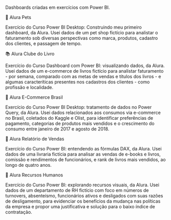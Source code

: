 Dashboards criadas em exercícios com Power BI.

:paw_prints: Alura Pets

  Exercício do Curso Power BI Desktop: Construindo meu primeiro dashboard, da Alura. Usei dados de um pet shop fictício para analistar o faturamento sob diversas perspectivas como marca, produtos, cadastro dos clientes, e passagem de tempo.

:books: Alura Clube do Livro

  Exercício do Curso Dashboard com Power BI: visualizando dados, da Alura. Usei dados de um e-commerce de livros fictício para analistar faturamento - por semana, comparado com as metas de vendas e títulos dos livros - e algumas caracteríticas presentes nos cadastros dos clientes - como profissão e localidade.

:shopping_cart: Alura E-Commerce Brasil

  Exercício do Curso Power BI Desktop: tratamento de dados no Power Query, da Alura. Usei dados relacionados aos consumos via e-commerce no Brasil, coletados do Kaggle e Olist, para identificar preferências de pagamento, categorias de produtos mais vendidos e o crescimento do consumo entre janeiro de 2017 e agosto de 2018.

:blue_book: Alura Relatório de Vendas

  Exercício do Curso Power BI: entendendo as fórmulas DAX, da Alura. Usei dados de uma livraria fictícia para analisar as vendas de e-books e livros, comissão e rendimentos de funcionários, e rank de livros mais vendidos, ao longo de quatro anos.

:busts_in_silhouette: Alura Recursos Humanos

  Exercício do Curso Power BI: explorando recursos visuais, da Alura. Usei dados de um departamento de RH fictício com foco em números de turnovers, absenteísmo, funcionários ativos e desligados com suas razões de desligamento, para evidenciar os benefícios da mudança nas políticas da empresa e propor uma justificativa e solução para o baixo índice de contratação.

